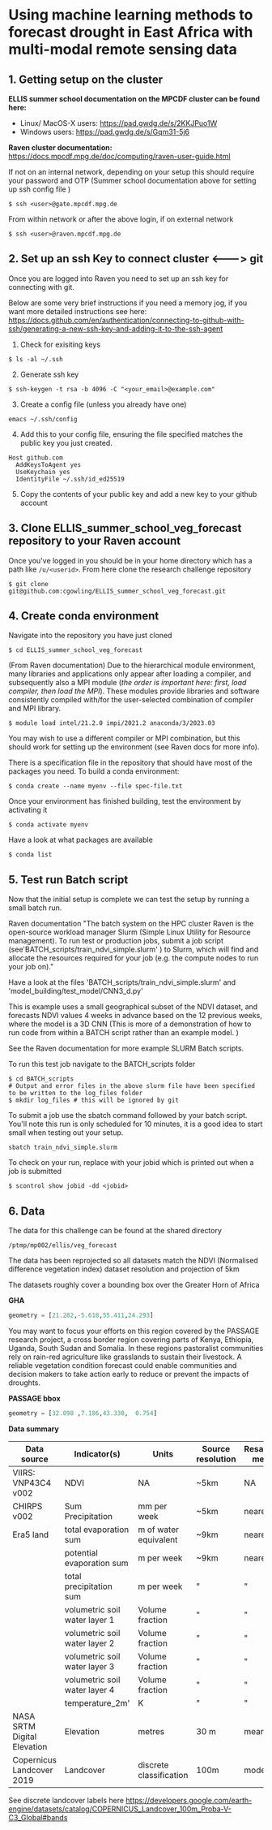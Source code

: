 # Using machine learning methods to forecast drought in East Africa with multi-modal remote sensing data

## 1. Getting setup on the cluster

**ELLIS summer school documentation on the MPCDF cluster can be found here:** 

- Linux/ MacOS-X users: https://pad.gwdg.de/s/2KKJPuo1W
- Windows users: https://pad.gwdg.de/s/Gqm31-5j6

**Raven cluster documentation:**
https://docs.mpcdf.mpg.de/doc/computing/raven-user-guide.html

If not on an internal network, depending on your setup this should require your password and OTP (Summer school documentation above for setting up ssh config file )
```
$ ssh <user>@gate.mpcdf.mpg.de
```

From within network or after the above login, if on external network 
```
$ ssh <user>@raven.mpcdf.mpg.de
```

## 2. Set up  an ssh Key to connect cluster <---> git 
Once you are logged into Raven you need to set up an ssh key for connecting with git.

Below are some very brief instructions if you need a memory jog, if you want more detailed instructions see here: https://docs.github.com/en/authentication/connecting-to-github-with-ssh/generating-a-new-ssh-key-and-adding-it-to-the-ssh-agent

1. Check for exisiting keys 
``` shell
$ ls -al ~/.ssh
```

2. Generate ssh key 
```shell
$ ssh-keygen -t rsa -b 4096 -C "<your_email>@example.com"
```

3. Create a config file  (unless you already have one)

```shell
emacs ~/.ssh/config
```

4. Add this to your config file, ensuring the file specified matches the public key you just created. 
```text
Host github.com
  AddKeysToAgent yes
  UseKeychain yes
  IdentityFile ~/.ssh/id_ed25519
```

5. Copy the contents of your public key and add a new key to  your github account

## 3. Clone ELLIS_summer_school_veg_forecast repository to your Raven account
Once you've logged in you should be in your home directory which has a path like `/u/<userid>`. From here clone the research challenge repository 
```
$ git clone git@github.com:cgowling/ELLIS_summer_school_veg_forecast.git
```

## 4. Create conda environment 
Navigate into the repository you have just cloned 

```shell
$ cd ELLIS_summer_school_veg_forecast
```
(From Raven documentation)
Due to the hierarchical module environment, many libraries and applications only appear after loading a compiler, and subsequently also a MPI module (_the order is important here: first, load compiler, then load the MPI_). These modules provide libraries and software consistently compiled with/for the user-selected combination of compiler and MPI library.
```shell
$ module load intel/21.2.0 impi/2021.2 anaconda/3/2023.03

```
You may wish to use a different compiler or MPI combination, but this should work for setting up the environment (see Raven docs for more info).


There is a specification file in the repository that should have most of the packages you need. To build a conda environment:
```shell
$ conda create --name myenv --file spec-file.txt
```

Once your environment has finished building, test the environment by activating it
```shell
$ conda activate myenv
```

Have a look at what packages are available 
```shell
$ conda list
```

## 5. Test run Batch script 

Now that the initial setup is complete we can test the setup by running a small batch run.

Raven documentation "The batch system on the HPC cluster Raven is the open-source workload manager Slurm (Simple Linux Utility for Resource management). To run test or production jobs, submit a job script (see'BATCH_scripts/train_ndvi_simple.slurm' ) to Slurm, which will find and allocate the resources required for your job (e.g. the compute nodes to run your job on)."

Have a look at the files  'BATCH_scripts/train_ndvi_simple.slurm' and 'model_building/test_model/CNN3_d.py'

This is example uses a small geographical subset of the NDVI dataset, and forecasts NDVI values 4 weeks in advance based on the 12 previous weeks, where the model is a 3D CNN (This is more of a demonstration of how to run code from within a BATCH script rather than an example model. )

See the Raven documentation for more example SLURM Batch scripts.

To run this test job navigate to the BATCH_scripts folder 
```shell
$ cd BATCH_scripts
# Output and error files in the above slurm file have been specified to be written to the log_files folder
$ mkdir log_files # this will be ignored by git 
```

To submit a job use the sbatch command followed by your batch script. You'll note this run is only scheduled for 10 minutes, it is a good idea to start small  when testing out your setup.
```
sbatch train_ndvi_simple.slurm
```

To check on your run, replace <jobid> with your  jobid which is printed out when a job is submitted 

```
$ scontrol show jobid -dd <jobid>
```
##  6. Data 

The data for this challenge can be found at the shared directory 

```
/ptmp/mp002/ellis/veg_forecast
```
The data has been reprojected so all datasets match the NDVI (Normalised difference vegetation index) dataset resolution and projection of 5km 

The datasets roughly cover a bounding box over the Greater Horn of Africa 

**GHA**
```python
geometry = [21.282,-5.618,55.411,24.293]
```
You may want to focus your efforts on this region covered by the PASSAGE research project, a cross border region covering parts of Kenya, Ethiopia, Uganda, South Sudan and Somalia. In these regions pastoralist communities rely on rain-red agriculture like grasslands to sustain their livestock.  A reliable vegetation condition forecast could enable communities and decision makers to take action early to reduce or prevent the impacts of droughts. 

**PASSAGE bbox**
```python
geometry = [32.098 ,7.186,43.330,  0.754]
```

**Data summary**

| Data source                 | Indicator(s)                  | Units                   | Source resolution | Resampling method | Indicator label                 |
|-----------------------------|-------------------------------|-------------------------|-------------------|-------------------|---------------------------------|
| VIIRS: VNP43C4 v002         | NDVI                          | NA                      | ~5km              | NA                | 'NDVI_VNP43C4_GHA'              |
| CHIRPS v002                 | Sum Precipitation             | mm per week             | ~5km              | nearest           | 'CHIRPS_mm_per_week'            |
| Era5 land                   | total evaporation sum         | m of water equivalent   | ~9km              | nearest           | 'total_evaporation_sum'         |
|                             | potential evaporation sum     | m per week              | ~9km              | nearest           | 'potential_evaporation_sum'     |
|                             | total precipitation sum       | m per week              | "                 | "                 | 'total_precipitation_sum'       |
|                             | volumetric soil water layer 1 | Volume fraction         | "                 | "                 | 'volumetric_soil_water_layer_1' |
|                             | volumetric soil water layer 2 | Volume fraction         | "                 | "                 | 'volumetric_soil_water_layer_2' |
|                             | volumetric soil water layer 3 | Volume fraction         | "                 | "                 | 'volumetric_soil_water_layer_3' |
|                             | volumetric soil water layer 4 | Volume fraction         | "                 | "                 | 'volumetric_soil_water_layer_4' |
|                             | temperature_2m'               | K                       | "                 | "                 | temperature_2m'                 |
| NASA SRTM Digital Elevation | Elevation                     | metres                  | 30 m              | mean              | NA                              |
| Copernicus Landcover 2019   | Landcover                     | discrete classification | 100m              | mode              | NA                              |


See discrete landcover labels here https://developers.google.com/earth-engine/datasets/catalog/COPERNICUS_Landcover_100m_Proba-V-C3_Global#bands 
